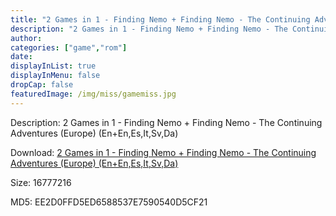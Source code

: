 ```yaml
---
title: "2 Games in 1 - Finding Nemo + Finding Nemo - The Continuing Adventures (Europe) (En+En,Es,It,Sv,Da)"
description: "2 Games in 1 - Finding Nemo + Finding Nemo - The Continuing Adventures (Europe) (En+En,Es,It,Sv,Da)"
author: 
categories: ["game","rom"]
date: 
displayInList: true
displayInMenu: false
dropCap: false
featuredImage: /img/miss/gamemiss.jpg
---
```


Description: 2 Games in 1 - Finding Nemo + Finding Nemo - The Continuing Adventures (Europe) (En+En,Es,It,Sv,Da)

Download: <a style="text-decoration:underline;" href="https://mega.nz/#!GbJCgI6L!A96ICMAth3omJFIJipQpT2t84SqO594eKWmrJxJ1NgE" target = "_blank" rel = "nofollow" > 2 Games in 1 - Finding Nemo + Finding Nemo - The Continuing Adventures (Europe) (En+En,Es,It,Sv,Da)</a>

Size: 16777216

MD5: EE2D0FFD5ED6588537E7590540D5CF21

